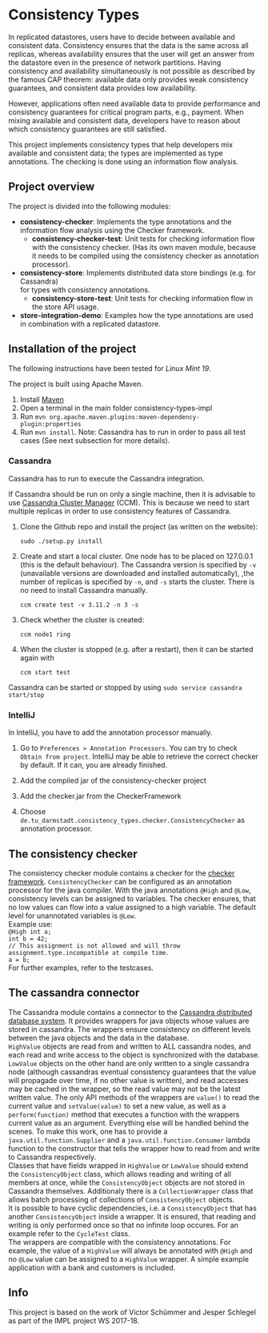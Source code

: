 # Consistency Types

In replicated datastores, users have to decide between available and consistent data. 
Consistency ensures that the data is the same across all replicas, whereas availability 
ensures that the user will get an answer from the datastore even in the presence of
network partitions. Having consistency and availability simultaneously is not possible
as described by the famous CAP theorem: available data only provides weak consistency guarantees, and
consistent data provides low availability.

However, applications often need available data to provide performance and consistency guarantees 
for critical program parts, e.g., payment. When mixing available and consistent data, developers
have to reason about which consistency guarantees are still satisfied.  

This project implements consistency types that help developers mix available and consistent data;
the types are implemented as type annotations.
The checking is done using an information flow analysis.


## Project overview

The project is divided into the following modules:

* **consistency-checker**: Implements the type annotations and the information flow analysis using the 
Checker framework.
    * **consistency-checker-test**: Unit tests for checking information flow with the
     consistency checker. (Has its own maven module, because
    it needs to be compiled using the consistency checker as annotation processor). 
* **consistency-store**: Implements distributed data store bindings (e.g. for Cassandra)     
    for types with consistency annotations.
    * **consistency-store-test**: Unit tests for checking information flow in the
    store API usage. 
* **store-integration-demo**: Examples how the type annotations are used in combination with
a replicated datastore. 


## Installation of the project

The following instructions have been tested for *Linux Mint 19*.
 
 The project is built using Apache Maven. 

1. Install [Maven](https://maven.apache.org)
2. Open a terminal in the main folder consistency-types-impl
3. Run `mvn org.apache.maven.plugins:maven-dependency-plugin:properties`
4. Run `mvn install`. Note: Cassandra has to run in order to pass all test cases 
(See next subsection for more details). 


### Cassandra

Cassandra has to run to execute the Cassandra integration.

If Cassandra should be run on only a single machine, then it is advisable to use 
[Cassandra Cluster Manager](https://github.com/riptano/ccm) (CCM).
This is because we need to start multiple replicas in order to use consistency
features of Cassandra.

1. Clone the Github repo and install the project (as written on the website):

    `sudo ./setup.py install`

2. Create and start a local cluster. One node has to be placed on 127.0.0.1 (this is the default behaviour).
The Cassandra version is specified by `-v` (unavailable versions are downloaded and installed automatically),
,the number of replicas is specified by `-n`, and `-s` starts the cluster. 
There is no need to install Cassandra manually.
    
    `ccm create test -v 3.11.2 -n 3 -s`
    
3. Check whether the cluster is created:

    `ccm node1 ring`
    
4. When the cluster is stopped (e.g. after a restart), then it can be started again with

    `ccm start test`

Cassandra can be started or stopped by using
    `sudo service cassandra start/stop` 
    
### IntelliJ

In IntelliJ, you have to add the annotation processor manually.

1. Go to `Preferences > Annotation Processors`. You can try to check `Obtain from project`. 
IntelliJ may be able to retrieve the correct checker by default. If it can, you are already finished.

2. Add the compiled jar of the consistency-checker project

3. Add the checker.jar from the CheckerFramework

4. Choose `de.tu_darmstadt.consistency_types.checker.ConsistencyChecker` as annotation processor.  


## The consistency checker
The consistency checker module contains a checker for the [checker framework](https://checkerframework.org/). `ConsistencyChecker` can be configured as an annotation processor for the java compiler. With the java annotations `@High` and `@Low`, consistency levels can be assigned to variables. The checker ensures, that no low values can flow into a value assigned to a high variable. The default level for unannotated variables is `@Low`.  
Example use:  
`@High int a;`  
`int b = 42;`  
`// This assignment is not allowed and will throw assignment.type.incompatible at compile time.`  
`a = b;`  
For further examples, refer to the testcases.

## The cassandra connector
The Cassandra module contains a connector to the [Cassandra distributed database system](https://cassandra.apache.org/). It provides wrappers for java objects whose values are stored in cassandra. The wrappers ensure consistency on different levels between the java objects and the data in the database.  
`HighValue` objects are read from and written to ALL cassandra nodes, and each read and write access to the object is synchronized with the database. `LowValue` objects on the other hand are only written to a single cassandra node (although cassandras eventual consistency guarantees that the value will propagade over time, if no other value is written), and read accesses may be cached in the wrapper, so the read value may not be the latest written value. The only API methods of the wrappers are `value()` to read the current value and `setValue(value)` to set a new value, as well as a `perform(function)` method that executes a function with the wrappers current value as an argument. Everything else will be handled behind the scenes. To make this work, one has to provide a `java.util.function.Supplier` and a `java.util.function.Consumer` lambda function to the constructor that tells the wrapper how to read from and write to Cassandra respectively.  
Classes that have fields wrapped in `HighValue` or `LowValue` should extend the `ConsistencyObject` class, which allows reading and writing of all members at once, while the `ConsistencyObject` objects are not stored in Cassandra themselves. Additionaly there is a `CollectionWrapper` class that allows batch processing of collections of `ConsistencyObject` objects.  
It is possible to have cyclic dependencies, i.e. a `ConsistencyObject` that has another `ConsistencyObject` inside a wrapper. It is ensured, that reading and writing is only performed once so that no infinite loop occures. For an example refer to the `CycleTest` class.  
The wrappers are compatible with the consistency annotations. For example, the value of a `HighValue` will always be annotated with `@High` and no `@Low` value can be assigned to a `HighValue` wrapper. A simple example application with a bank and customers is included.

## Info

This project is based on the work of Victor Schümmer and Jesper Schlegel as part of the IMPL project WS 2017-18.
